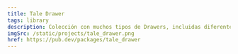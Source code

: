 ```yaml
---
title: Tale Drawer
tags: library
description: Colección con muchos tipos de Drawers, incluidas diferentes configuraciones para tener más flexibilidad para implementar Drawers en sus aplicaciones Flutter.
imgSrc: /static/projects/tale_drawer.png
href: https://pub.dev/packages/tale_drawer
---
```

